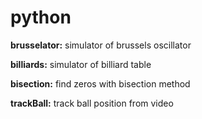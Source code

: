 # python
__brusselator:__ simulator of brussels oscillator

__billiards:__ simulator of billiard table

__bisection:__ find zeros with bisection method

__trackBall:__ track ball position from video
